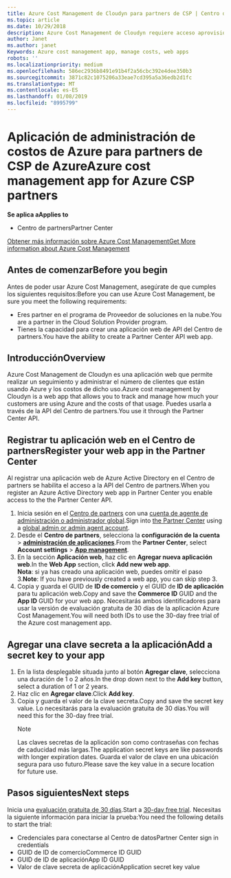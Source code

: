 ```yaml
---
title: Azure Cost Management de Cloudyn para partners de CSP | Centro de partners
ms.topic: article
ms.date: 10/29/2018
description: Azure Cost Management de Cloudyn requiere acceso aprovisionado a la API del Centro de partners.
author: Janet
ms.author: janet
Keywords: Azure cost management app, manage costs, web apps
robots: ''
ms.localizationpriority: medium
ms.openlocfilehash: 586ec2936b8491e91b4f2a56cbc392e4dee350b3
ms.sourcegitcommit: 3871c82c1075206a33eae7cd395a5a36edb2d1fc
ms.translationtype: MT
ms.contentlocale: es-ES
ms.lasthandoff: 01/08/2019
ms.locfileid: "8995799"
---
```

# <a name="azure-cost-management-app-for-azure-csp-partners"></a><span data-ttu-id="d756a-103">Aplicación de administración de costos de Azure para partners de CSP de Azure</span><span class="sxs-lookup"><span data-stu-id="d756a-103">Azure cost management app for Azure CSP partners</span></span>  

**<span data-ttu-id="d756a-104">Se aplica a</span><span class="sxs-lookup"><span data-stu-id="d756a-104">Applies to</span></span>**

-  <span data-ttu-id="d756a-105">Centro de partners</span><span class="sxs-lookup"><span data-stu-id="d756a-105">Partner Center</span></span>

[<span data-ttu-id="d756a-106">Obtener más información sobre Azure Cost Management</span><span class="sxs-lookup"><span data-stu-id="d756a-106">Get More information about Azure Cost Management</span></span>](https://go.microsoft.com/fwlink/p/?linkid=857893)

## <a name="before-you-begin"></a><span data-ttu-id="d756a-107">Antes de comenzar</span><span class="sxs-lookup"><span data-stu-id="d756a-107">Before you begin</span></span>
<span data-ttu-id="d756a-108">Antes de poder usar Azure Cost Management, asegúrate de que cumples los siguientes requisitos:</span><span class="sxs-lookup"><span data-stu-id="d756a-108">Before you can use Azure Cost Management, be sure you meet the following requirements:</span></span>

- <span data-ttu-id="d756a-109">Eres partner en el programa de Proveedor de soluciones en la nube.</span><span class="sxs-lookup"><span data-stu-id="d756a-109">You are a partner in the Cloud Solution Provider program.</span></span>
- <span data-ttu-id="d756a-110">Tienes la capacidad para crear una aplicación web de API del Centro de partners.</span><span class="sxs-lookup"><span data-stu-id="d756a-110">You have the ability to create a Partner Center API web app.</span></span>

## <a name="overview"></a><span data-ttu-id="d756a-111">Introducción</span><span class="sxs-lookup"><span data-stu-id="d756a-111">Overview</span></span>

<span data-ttu-id="d756a-112">Azure Cost Management de Cloudyn es una aplicación web que permite realizar un seguimiento y administrar el número de clientes que están usando Azure y los costos de dicho uso.</span><span class="sxs-lookup"><span data-stu-id="d756a-112">Azure cost management by Cloudyn is a web app that allows you to track and manage how much your customers are using Azure and the costs of that usage.</span></span> <span data-ttu-id="d756a-113">Puedes usarla a través de la API del Centro de partners.</span><span class="sxs-lookup"><span data-stu-id="d756a-113">You use it through the Partner Center API.</span></span>

## <a name="register-your-web-app-in-the-partner-center"></a><span data-ttu-id="d756a-114">Registrar tu aplicación web en el Centro de partners</span><span class="sxs-lookup"><span data-stu-id="d756a-114">Register your web app in the Partner Center</span></span>
<span data-ttu-id="d756a-115">Al registrar una aplicación web de Azure Active Directory en el Centro de partners se habilita el acceso a la API del Centro de partners.</span><span class="sxs-lookup"><span data-stu-id="d756a-115">When you register an Azure Active Directory web app in Partner Center you enable access to the the Partner Center API.</span></span> 
1.  <span data-ttu-id="d756a-116">Inicia sesión en el [Centro de partners](https://partnercenter.microsoft.com/en-us/pcv/dashboard/overview) con una [cuenta de agente de administración o administrador global](create-user-accounts-and-set-permissions.md).</span><span class="sxs-lookup"><span data-stu-id="d756a-116">Sign into [the Partner Center](https://partnercenter.microsoft.com/en-us/pcv/dashboard/overview) using a [global admin or admin agent account](create-user-accounts-and-set-permissions.md).</span></span>
2.  <span data-ttu-id="d756a-117">Desde el **Centro de partners**, selecciona la **configuración de la cuenta** &gt; **[administración de aplicaciones](https://partnercenter.microsoft.com/en-us/pcv/apiintegration/appmanagement)**.</span><span class="sxs-lookup"><span data-stu-id="d756a-117">From the **Partner Center**, select **Account settings** &gt; **[App management](https://partnercenter.microsoft.com/en-us/pcv/apiintegration/appmanagement)**.</span></span>
3.  <span data-ttu-id="d756a-118">En la sección **Aplicación web**, haz clic en **Agregar nueva aplicación web**.</span><span class="sxs-lookup"><span data-stu-id="d756a-118">In the **Web App** section, click **Add new web app**.</span></span>
<br> <span data-ttu-id="d756a-119">**Nota**: si ya has creado una aplicación web, puedes omitir el paso 3.</span><span class="sxs-lookup"><span data-stu-id="d756a-119">**Note**: If you have previously created a web app, you can skip step 3.</span></span>
4.  <span data-ttu-id="d756a-120">Copia y guarda el GUID de **ID de comercio** y el GUID de **ID de aplicación** para tu aplicación web.</span><span class="sxs-lookup"><span data-stu-id="d756a-120">Copy and save the **Commerce ID** GUID and the **App ID** GUID for your web app.</span></span> <span data-ttu-id="d756a-121">Necesitarás ambos identificadores para usar la versión de evaluación gratuita de 30 días de la aplicación Azure Cost Management.</span><span class="sxs-lookup"><span data-stu-id="d756a-121">You will need both IDs to use the 30-day free trial of the Azure cost management app.</span></span>

## <a name="add-a-secret-key-to-your-app"></a><span data-ttu-id="d756a-122">Agregar una clave secreta a la aplicación</span><span class="sxs-lookup"><span data-stu-id="d756a-122">Add a secret key to your app</span></span>
1. <span data-ttu-id="d756a-123">En la lista desplegable situada junto al botón **Agregar clave**, selecciona una duración de 1 o 2 años.</span><span class="sxs-lookup"><span data-stu-id="d756a-123">In the drop down next to the **Add key** button, select a duration of 1 or 2 years.</span></span>
2. <span data-ttu-id="d756a-124">Haz clic en **Agregar clave**.</span><span class="sxs-lookup"><span data-stu-id="d756a-124">Click **Add key**.</span></span> 
3. <span data-ttu-id="d756a-125">Copia y guarda el valor de la clave secreta.</span><span class="sxs-lookup"><span data-stu-id="d756a-125">Copy and save the secret key value.</span></span> <span data-ttu-id="d756a-126">Lo necesitarás para la evaluación gratuita de 30 días.</span><span class="sxs-lookup"><span data-stu-id="d756a-126">You will need this for the 30-day free trial.</span></span><br>
   > [!NOTE]  
   > <span data-ttu-id="d756a-127">Las claves secretas de la aplicación son como contraseñas con fechas de caducidad más largas.</span><span class="sxs-lookup"><span data-stu-id="d756a-127">The application secret keys are like passwords with longer expiration dates.</span></span> <span data-ttu-id="d756a-128">Guarda el valor de clave en una ubicación segura para uso futuro.</span><span class="sxs-lookup"><span data-stu-id="d756a-128">Please save the key value in a secure location for future use.</span></span>

## <a name="next-steps"></a><span data-ttu-id="d756a-129">Pasos siguientes</span><span class="sxs-lookup"><span data-stu-id="d756a-129">Next steps</span></span>
<span data-ttu-id="d756a-130">Inicia una [evaluación gratuita de 30 días](https://go.microsoft.com/fwlink/?linkid=857895).</span><span class="sxs-lookup"><span data-stu-id="d756a-130">Start a [30-day free trial](https://go.microsoft.com/fwlink/?linkid=857895).</span></span>
<span data-ttu-id="d756a-131">Necesitas la siguiente información para iniciar la prueba:</span><span class="sxs-lookup"><span data-stu-id="d756a-131">You need the following details to start the trial:</span></span>
- <span data-ttu-id="d756a-132">Credenciales para conectarse al Centro de datos</span><span class="sxs-lookup"><span data-stu-id="d756a-132">Partner Center sign in credentials</span></span>
- <span data-ttu-id="d756a-133">GUID de ID de comercio</span><span class="sxs-lookup"><span data-stu-id="d756a-133">Commerce ID GUID</span></span>
- <span data-ttu-id="d756a-134">GUID de ID de aplicación</span><span class="sxs-lookup"><span data-stu-id="d756a-134">App ID GUID</span></span>
- <span data-ttu-id="d756a-135">Valor de clave secreta de aplicación</span><span class="sxs-lookup"><span data-stu-id="d756a-135">Application secret key value</span></span>
